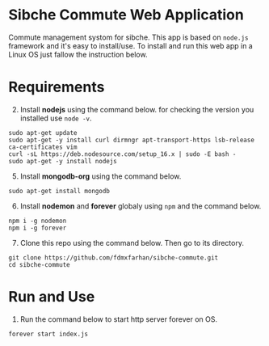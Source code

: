 # Sibche Commute Web Application
Commute management systom for sibche. This app is based on `node.js` framework and it's easy to install/use. To install and run this web app in a Linux OS just fallow the instruction below. 
# Requirements 
2. Install **nodejs** using the command below. for checking the version you installed use `node -v`.
```
sudo apt-get update
sudo apt-get -y install curl dirmngr apt-transport-https lsb-release ca-certificates vim
curl -sL https://deb.nodesource.com/setup_16.x | sudo -E bash -
sudo apt-get -y install nodejs
```
5. Install **mongodb-org** using the command below.
```
sudo apt-get install mongodb
```
6. Install **nodemon** and **forever** globaly using `npm` and the command below.
```
npm i -g nodemon
npm i -g forever
```
7. Clone this repo using the command below. Then go to its directory.
```
git clone https://github.com/fdmxfarhan/sibche-commute.git
cd sibche-commute
```
# Run and Use
1. Run the command below to start http server forever on OS.
```
forever start index.js
```
